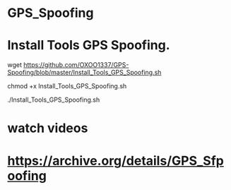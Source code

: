 # GPS_Spoofing
# Install Tools GPS Spoofing.
wget https://github.com/OXOO1337/GPS-Spoofing/blob/master/Install_Tools_GPS_Spoofing.sh

chmod +x Install_Tools_GPS_Spoofing.sh

./Install_Tools_GPS_Spoofing.sh

# watch videos 
# https://archive.org/details/GPS_Sfpoofing
